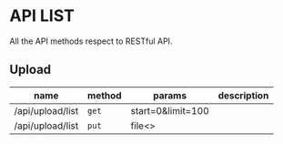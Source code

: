 # API LIST

All the API methods respect to RESTful API.

## Upload 

| name | method | params | description |
| --- | --- | --- | --- |
| /api/upload/list | `get` | start=0&limit=100 | |
| /api/upload/list | `put` | file<> | |
